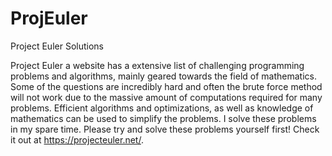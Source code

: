 # ProjEuler
Project Euler Solutions

Project Euler a website has a extensive list of challenging programming problems and algorithms, mainly geared towards the field of mathematics. Some of the questions are incredibly hard and often the brute force method will not work due to the massive amount of computations required for many problems. Efficient algorithms and optimizations, as well as knowledge of mathematics can be used to simplify the problems. I solve these problems in my spare time. Please try and solve these problems yourself first! Check it out at https://projecteuler.net/. 
